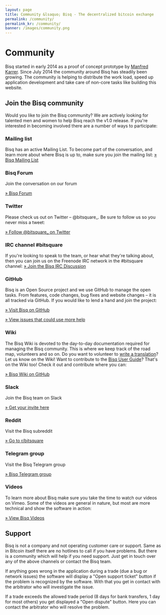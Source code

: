 ```yaml
---
layout: page
title: Community &lsaquo; Bisq - The decentralized bitcoin exchange
permalink: /community/
permalink_kr: /community/
banner: /images/community.png
---
```

# Community

Bisq started in early 2014 as a proof of concept prototype by [Manfred Karrer](https://plus.google.com/106046176723553419722/posts). Since July 2014 the community around Bisq has steadily been growing. The community is helping to distribute the work load, speed up application development and take care of non-core tasks like building this website.

## Join the Bisq community

Would you like to join the Bisq community? We are actively looking for talented men and women to help Bisq reach the v1.0 release. If you're interested in becoming involved there are a number of ways to participate:

### Mailing list

Bisq has an active Mailing List. To become part of the conversation, and learn more about where Bisq is up to, make sure you join the mailing list:
[» Bisq Mailing List](https://groups.google.com/forum/#!forum/bitsquare)

### Bisq Forum

Join the conversation on our forum

[» Bisq Forum](https://forum.bitsquare.io/)

### Twitter

Please check us out on Twitter – @bitsquare_. Be sure to follow us so you never miss a tweet:

[» Follow @bitsquare_ on Twitter](https://twitter.com/bitsquare_)

### IRC channel #bitsquare

If you're looking to speak to the team, or hear what they're talking about, then you can join us on the Freenode IRC network in the #bitsquare channel:
[» Join the Bisq IRC Discussion](https://webchat.freenode.net/?channels=bitsquare)

### GitHub

Bisq is an Open Source project and we use GitHub to manage the open tasks. From features, code changes, bug fixes and website changes – it is all tracked via GitHub. If you would like to lend a hand and join the project:

[» Visit Bisq on GitHub](https://github.com/bisq-network/exchange)

[» View issues that could use more help](https://github.com/bisq-network/exchange/issues)

### Wiki

The Bisq Wiki is devoted to the day-to-day documentation required for managing the Bisq community. This is where we keep track of the road map, volunteers and so on. Do you want to volunteer to [write a translation](https://github.com/bisq-network/exchange/wiki/Internationalization)? Let us know on the Wiki! Want to contribute to the [Bisq User Guide](https://github.com/bisq-network/exchange/wiki/User-Guide)? That's on the Wiki too! Check it out and contribute where you can:

[» Bisq Wiki on GitHub](https://github.com/bisq-network/exchange/wiki)

### Slack

Join the Bisq team on Slack

[» Get your invite here](https://bisq-slack.herokuapp.com/)

### Reddit

Visit the Bisq subreddit

[» Go to r/bitsquare](https://www.reddit.com/r/bitsquare)

### Telegram group

Visit the Bisq Telegram group

[» Bisq Telegram group](https://telegram.me/bitsquare)

### Videos

To learn more about Bisq make sure you take the time to watch our videos on Vimeo. Some of the videos are general in nature, but most are more technical and show the software in action:

[» View Bisq Videos](https://vimeo.com/getbitsquare)

## Support

Bisq is not a company and not operating customer care or support. Same as in Bitcoin itself there are no hotlines to call if you have problems. But there is a community which will help if you need support. Just get in touch over any of the above channels or contact the Bisq team.

If anything goes wrong in the application during a trade (due a bug or network issues) the software will display a "Open support ticket" button if the problem is recognized by the software. With that you get in contact with the arbitrator who will investigate the issue.

If a trade exceeds the allowed trade period (8 days for bank transfers, 1 day for most others) you get displayed a "Open dispute" button. Here you can contact the arbitrator who will resolve the problem.

